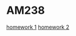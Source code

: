 # AM238
[homework 1](https://kevysilb.github.io/AM238/hw1.html)
[homework 2](https://kevysilb.github.io/AM238/hw2.html)
